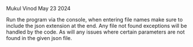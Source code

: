 Mukul Vinod
May 23 2024

Run the program via the console, when entering file names make sure to include the json extension at the end. Any file not found exceptions will be handled by the code. As will any issues where certain parameters are not found in the given json file. 